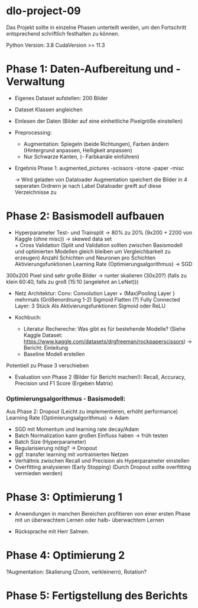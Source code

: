 # dlo-project-09

Das Projekt sollte in einzelne Phasen unterteilt werden, um den Fortschritt entsprechend schriftlich festhalten zu können. 

Python Version: 3.8
CudaVersion >= 11.3 

# Phase 1: Daten-Aufbereitung und -Verwaltung

- Eigenes Dataset aufstellen: 200 Bilder
- Dataset Klassen angleichen
- Einlesen der Daten (Bilder auf eine einheitliche Pixelgröße einstellen)
- Preprocessing:
    - Augmentation: Spiegeln (beide Richtungen), Farben ändern (Hintergrund anpassen, Helligkeit anpassen)
    - Nur Schwarze Kanten, 
	(- Farbkanäle einführen)
- Ergebnis Phase 1: 
	augmented_pictures
	\-scissors
	 -stone
	 -paper
	 -misc
	 
	-> Wird geladen von Dataloader
	Augmentation speichert die Bilder in 4 seperaten Ordnern je nach Label
	Dataloader greift auf diese Verzeichnisse zu


# Phase 2: Basismodell aufbauen

- Hyperparameter
	Test- und Trainsplit							-> 80% zu 20% (9x200 + 2200 von Kaggle (ohne misc)) -> skewed data set	
		+ Cross Validation	(Split und Validation sollten zwischen Basismodell und optimierten Modellen gleich bleiben um Vergleichbarkeit zu erzeugen)
	Anzahl Schichten und Neuronen pro Schichten
	Aktivierungsfunktionen
	Learning Rate (Optimierungsalgorithmus) 		-> SGD
	
	
300x200 Pixel sind sehr große Bilder -> runter skalieren (30x20?) (falls zu klein 60:40, falls zu groß (15:10 (angelehnt an LeNet)))
	
- Netz Architektur:
	Conv:
	Convolution Layer + (Max)Pooling Layer 		} mehrmals (Größenordnung 1-2) 
	Sigmoid
	Flatten (?)
	Fully Connected Layer:
	3 Stück
	Als Aktivierungsfunktionen Sigmoid oder ReLU

- Kochbuch:
    - Literatur Rechereche: Was gibt es für bestehende Modelle? (Siehe Kaggle Dataset: https://www.kaggle.com/datasets/drgfreeman/rockpaperscissors)
        -> Bericht: Einleitung
    - Baseline Modell erstellen
	
Potentiell zu Phase 3 verschieben
- Evaluation von Phase 2 (Bilder für Bericht machen!):
	Recall, Accuracy, Precision und F1 Score (Ergeben Matrix)
	

### Optimierungsalgorithmus - Basismodell:

Aus Phase 2:
	Dropout (Leicht zu implementieren, erhöht performance)
	Learning Rate (Optimierungsalgorithmus)			-> Adam


- SGD mit Momentum und learning rate decay/Adam
- Batch Normalization kann großen Einfluss haben → früh testen
- Batch Size (Hyperparameter)
- Regularisierung nötig? → Dropout
- ggf. transfer learning mit vortrainierten Netzen
- Verhältnis zwischen Recall und Precision als Hyperparameter einstellen
- Overfitting analysieren (Early Stopping) (Durch Dropout sollte overfitting vermieden werden)

# Phase 3: Optimierung 1

- Anwendungen in manchen Bereichen profitieren von einer
ersten Phase mit un ̈uberwachtem Lernen oder halb- ̈uberwachtem Lernen


- Rücksprache mit Herr Salmen.

# Phase 4: Optimierung 2

?Augmentation: Skalierung (Zoom, verkleinern), Rotation?



# Phase 5: Fertigstellung des Berichts